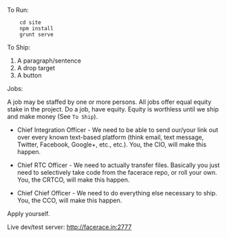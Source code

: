To Run:
```
    cd site
    npm install
    grunt serve
```

To Ship:

1. A paragraph/sentence
2. A drop target
3. A button


Jobs:

A job may be staffed by one or more persons. All jobs offer equal equity stake in the project. Do a job, have equity. Equity is worthless until we ship and make money (See `To Ship`).

* Chief Integration Officer - We need to be able to send our/your link out over every known text-based platform (think email, text message, Twitter, Facebook, Google+, etc., etc.). You, the CIO, will make this happen.

* Chief RTC Officer - We need to actually transfer files. Basically you just need to selectively take code from the facerace repo, or roll your own. You, the CRTCO, will make this happen.

* Chief Chief Officer - We need to do everything else necessary to ship. You, the CCO, will make this happen.


Apply yourself.




Live dev/test server: http://facerace.in:2777